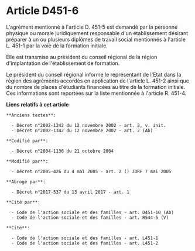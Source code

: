 # Article D451-6

L'agrément mentionné à l'article D. 451-5 est demandé par la personne physique ou morale juridiquement responsable d'un
établissement désirant préparer à un ou plusieurs diplômes de travail social mentionnés à l'article L. 451-1 par la voie de
la formation initiale. 

Elle est transmise au président du conseil régional de la région d'implantation de l'établissement de formation. 

Le président du conseil régional informe le représentant de l'Etat dans la région des agréments accordés en application de
l'article L. 451-2 ainsi que du nombre de places d'étudiants financées au titre de la formation initiale. Ces informations
sont reportées sur la liste mentionnée à l'article R. 451-4.

**Liens relatifs à cet article**

	**Anciens textes**:

	  - Décret n°2002-1342 du 12 novembre 2002 - art. 2, v. init.
	  - Décret n°2002-1342 du 12 novembre 2002 - art. 2 (Ab)

	**Codifié par**:

	  - Décret n°2004-1136 du 21 octobre 2004

	**Modifié par**:

	  - Décret n°2005-426 du 4 mai 2005 - art. 2 () JORF 7 mai 2005

	**Abrogé par**:

	  - Décret n°2017-537 du 13 avril 2017 - art. 1

	**Cité par**:

	  - Code de l'action sociale et des familles - art. D451-10 (Ab)
	  - Code de l'action sociale et des familles - art. R544-5 (V)

	**Cite**:

	  - Code de l'action sociale et des familles - art. L451-1
	  - Code de l'action sociale et des familles - art. L451-2

